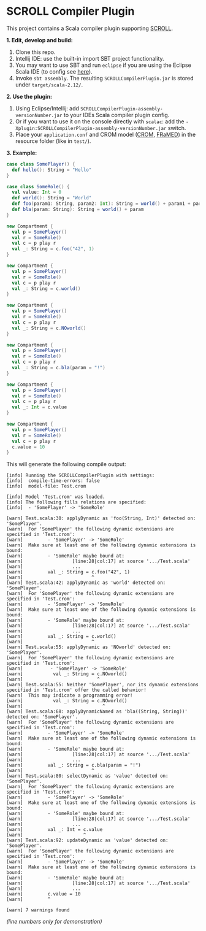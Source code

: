 SCROLL Compiler Plugin
======================

This project contains a Scala compiler plugin supporting [SCROLL][scroll].

**1. Edit, develop and build:**
  1. Clone this repo.
  2. Intellij IDE: use the built-in import SBT project functionality.
  3. You may want to use SBT and run ```eclipse``` if you are using the Eclipse Scala IDE (to config see [here][gen-eclipse]).
  4. Invoke ```sbt assembly```. The resulting ```SCROLLCompilerPlugin.jar``` is stored under ```target/scala-2.12/```.

**2. Use the plugin:**
  1. Using Eclipse/Intellij: add ```SCROLLCompilerPlugin-assembly-versionNumber.jar``` to your IDEs Scala compiler plugin config.
  2. Or if you want to use it on the console directly with ```scalac```: add the ```-Xplugin:SCROLLCompilerPlugin-assembly-versionNumber.jar``` switch.
  3. Place your ```application.conf``` and CROM model ([CROM][crom], [FRaMED][framed]) in the resource folder (like in ```test/```).

**3. Example:**

```scala
case class SomePlayer() {
  def hello(): String = "Hello"
}

case class SomeRole() {
  val value: Int = 0
  def world(): String = "World"
  def foo(param1: String, param2: Int): String = world() + param1 + param2
  def bla(param: String): String = world() + param
}

new Compartment {
  val p = SomePlayer()  
  val r = SomeRole()
  val c = p play r  
  val _: String = c.foo("42", 1)
}

new Compartment {
  val p = SomePlayer()
  val r = SomeRole()
  val c = p play r
  val _: String = c.world()
}

new Compartment {
  val p = SomePlayer()
  val r = SomeRole()
  val c = p play r
  val _: String = c.NOworld()
}

new Compartment {
  val p = SomePlayer()
  val r = SomeRole()
  val c = p play r
  val _: String = c.bla(param = "!")
}

new Compartment {
  val p = SomePlayer()
  val r = SomeRole()
  val c = p play r
  val _: Int = c.value
}

new Compartment {
  val p = SomePlayer()
  val r = SomeRole()
  val c = p play r
  c.value = 10
}
```

This will generate the following compile output:

```
[info] Running the SCROLLCompilerPlugin with settings:
[info]  compile-time-errors: false
[info]  model-file: Test.crom

[info] Model 'Test.crom' was loaded.
[info] The following fills relations are specified:
[info]  - 'SomePlayer' -> 'SomeRole'

[warn] Test.scala:30: applyDynamic as 'foo(String, Int)' detected on: 'SomePlayer'.
[warn]  For 'SomePlayer' the following dynamic extensions are specified in 'Test.crom':
[warn]         - 'SomePlayer' -> 'SomeRole'
[warn]  Make sure at least one of the following dynamic extensions is bound:
[warn]         - 'SomeRole' maybe bound at:
[warn]                  [line:28|col:17] at source '.../Test.scala'
[warn]                  ...
[warn]         val _: String = c.foo("42", 1)
[warn]                         ^
[warn] Test.scala:42: applyDynamic as 'world' detected on: 'SomePlayer'.
[warn]  For 'SomePlayer' the following dynamic extensions are specified in 'Test.crom':
[warn]         - 'SomePlayer' -> 'SomeRole'
[warn]  Make sure at least one of the following dynamic extensions is bound:
[warn]         - 'SomeRole' maybe bound at:
[warn]                  [line:28|col:17] at source '.../Test.scala'
[warn]                  ...
[warn]         val _: String = c.world()
[warn]                         ^
[warn] Test.scala:55: applyDynamic as 'NOworld' detected on: 'SomePlayer'.
[warn]  For 'SomePlayer' the following dynamic extensions are specified in 'Test.crom':
[warn]          - 'SomePlayer' -> 'SomeRole'
[warn]           val _: String = c.NOworld()
[warn]                           ^
[warn] Test.scala:55: Neither 'SomePlayer', nor its dynamic extensions specified in 'Test.crom' offer the called behavior!
[warn]  This may indicate a programming error!
[warn]           val _: String = c.NOworld()
[warn]                             ^
[warn] Test.scala:68: applyDynamicNamed as 'bla((String, String))' detected on: 'SomePlayer'.
[warn]  For 'SomePlayer' the following dynamic extensions are specified in 'Test.crom':
[warn]         - 'SomePlayer' -> 'SomeRole'
[warn]  Make sure at least one of the following dynamic extensions is bound:
[warn]         - 'SomeRole' maybe bound at:
[warn]                  [line:28|col:17] at source '.../Test.scala'
[warn]                  ...
[warn]         val _: String = c.bla(param = "!")
[warn]                         ^
[warn] Test.scala:80: selectDynamic as 'value' detected on: 'SomePlayer'.
[warn]  For 'SomePlayer' the following dynamic extensions are specified in 'Test.crom':
[warn]         - 'SomePlayer' -> 'SomeRole'
[warn]  Make sure at least one of the following dynamic extensions is bound:
[warn]         - 'SomeRole' maybe bound at:
[warn]                  [line:28|col:17] at source '.../Test.scala'
[warn]                  ...
[warn]         val _: Int = c.value
[warn]                      ^
[warn] Test.scala:92: updateDynamic as 'value' detected on: 'SomePlayer'.
[warn]  For 'SomePlayer' the following dynamic extensions are specified in 'Test.crom':
[warn]         - 'SomePlayer' -> 'SomeRole'
[warn]  Make sure at least one of the following dynamic extensions is bound:
[warn]         - 'SomeRole' maybe bound at:
[warn]                  [line:28|col:17] at source '.../Test.scala'
[warn]                  ...
[warn]         c.value = 10
[warn]         ^

[warn] 7 warnings found
```
*(line numbers only for demonstration)*

[gen-eclipse]: https://github.com/typesafehub/sbteclipse
[scroll]: https://github.com/max-leuthaeuser/SCROLL
[crom]: https://github.com/Eden-06/CROM
[framed]: https://github.com/leondart/FRaMED
